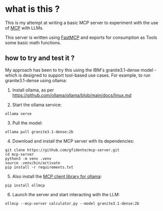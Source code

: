 # what is this ?

This is my attempt at writing a basic MCP server to experiment with the use of [MCP](https://modelcontextprotocol.io/introduction) with LLMs.

This server is written using [FastMCP](https://github.com/jlowin/fastmcp) and exports for consumption as Tools some basic math functions.

## how to try and test it ?

My approach has been to try this using the IBM's granite3.1-dense model - which is designed to support tool-based use cases. For example, to run granite3.1-dense using ollama:

1. Install ollama, as per https://github.com/ollama/ollama/blob/main/docs/linux.md

2. Start the ollama service:
```
ollama serve
```

3. Pull the model:
```
ollama pull granite3.1-dense:2b
```

4. Download and install the MCP server with its dependencies:
```
git clone https://github.com/gfidente/mcp-server.git
cd mcp-server
python3 -m venv .venv
source .venv/bin/activate
pip install -r requirements.txt
```

5. Also install the [MCP client library for ollama](https://github.com/jonigl/mcp-client-for-ollama):
```
pip install ollmcp
```

6. Launch the server and start interacting with the LLM:
```
ollmcp --mcp-server calculator.py --model granite3.1-dense:2b
```
